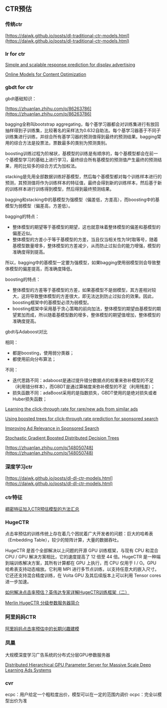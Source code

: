 ## CTR预估

### 传统ctr

[https://daiwk.github.io/posts/dl-traditional-ctr-models.html](https://daiwk.github.io/posts/dl-traditional-ctr-models.html)


### lr for ctr

[Simple and scalable response prediction for display advertising](https://people.csail.mit.edu/romer/papers/TISTRespPredAds.pdf)

[Online Models for Content Optimization](https://www.researchgate.net/publication/221618458_Online_Models_for_Content_Optimization)

### gbdt for ctr

gbdt基础知识：

[https://zhuanlan.zhihu.com/p/86263786](https://zhuanlan.zhihu.com/p/86263786)

bagging全称叫bootstrap aggregating，每个基学习器都会对训练集进行有放回抽样得到子训练集，比较著名的采样法为0.632自助法。每个基学习器基于不同子训练集进行训练，并综合所有基学习器的预测值得到最终的预测结果。bagging常用的综合方法是投票法，票数最多的类别为预测类别。

boosting训练过程为阶梯状，基模型的训练是有顺序的，每个基模型都会在前一个基模型学习的基础上进行学习，最终综合所有基模型的预测值产生最终的预测结果，用的比较多的综合方式为加权法。

stacking是先用全部数据训练好基模型，然后每个基模型都对每个训练样本进行的预测，其预测值将作为训练样本的特征值，最终会得到新的训练样本，然后基于新的训练样本进行训练得到模型，然后得到最终预测结果。

bagging和stacking中的基模型为强模型（偏差低，方差高），而boosting中的基模型为弱模型（偏差高，方差低）。

bagging的特点：

+ 整体模型的期望等于基模型的期望，这也就意味着整体模型的偏差和基模型的偏差近似。
+ 整体模型的方差小于等于基模型的方差，当且仅当相关性为1时取等号，随着基模型数量增多，整体模型的方差减少，从而防止过拟合的能力增强，模型的准确度得到提高。

所以，bagging中的基模型一定要为强模型，如果bagging使用弱模型则会导致整体模型的偏差提高，而准确度降低。

boosting的特点：

+ 整体模型的方差等于基模型的方差，如果基模型不是弱模型，其方差相对较大，这将导致整体模型的方差很大，即无法达到防止过拟合的效果。因此，boosting框架中的基模型必须为弱模型。
+ boosting框架中采用基于贪心策略的前向加法，整体模型的期望由基模型的期望累加而成，所以随着基模型数的增多，整体模型的期望值增加，整体模型的准确度提高。


gbdt与Adaboost对比

相同：

+ 都是boosting，使用弱分类器；
+ 都使用前向分布算法；

不同：

+ 迭代思路不同：adaboost是通过提升错分数据点的权重来弥补模型的不足（利用错分样本），而GBDT是通过算梯度来弥补模型的不足（利用残差）；
+ 损失函数不同：adaBoost采用的是指数损失，GBDT使用的是绝对损失或者Huber损失函数；

[Learning the click-through rate for rare/new ads from similar ads](https://www.researchgate.net/publication/221299556_Learning_the_click-through_rate_for_rarenew_ads_from_similar_ads)

[Using boosted trees for click-through rate prediction for sponsored search](https://www.researchgate.net/publication/254463616_Using_boosted_trees_for_click-through_rate_prediction_for_sponsored_search)

[Improving Ad Relevance in Sponsored Search](https://www.researchgate.net/publication/221520094_Improving_Ad_Relevance_in_Sponsored_Search)

[Stochastic Gradient Boosted Distributed Decision Trees](../assets/gbdt-Stochastic%20Gradient%20Boosted%20Distributed%20Decision%20Trees.pdf)

[https://zhuanlan.zhihu.com/p/148050748](https://zhuanlan.zhihu.com/p/148050748)

### 深度学习ctr

[https://daiwk.github.io/posts/dl-dl-ctr-models.html](https://daiwk.github.io/posts/dl-dl-ctr-models.html)

### ctr特征

[稠密特征加入CTR预估模型的方法汇总](https://mp.weixin.qq.com/s/xhxBbSYva4g9wUvQ5RIdVA)

### HugeCTR

点击率预估的训练传统上存在着几个困扰着广大开发者的问题：巨大的哈希表（Embedding Table），较少的矩阵计算，大量的数据吞吐。

HugeCTR 是首个全部解决以上问题的开源 GPU 训练框架，与现有 CPU 和混合 CPU / GPU 解决方案相比，它的速度提高了 12 倍至 44 倍。HugeCTR 是一种端到端训练解决方案，其所有计算都在 GPU 上执行，而 CPU 仅用于 I / O。GPU 哈希表支持动态缩放。它利用 MPI 进行多节点训练，以支持任意大的嵌入尺寸。它还还支持混合精度训练，在 Volta GPU 及其后续版本上可以利用 Tensor cores 进一步加速。

[如何解决点击率预估？英伟达专家详解HugeCTR训练框架（二）](https://mp.weixin.qq.com/s/14ETFLjojsP7Aop4_THVKQ)

[Merlin HugeCTR 分级参数服务器简介](https://mp.weixin.qq.com/s/bfnQ3glPYA0sAgZlntTDUw)

### 阿里妈妈CTR

[阿里妈妈点击率预估中的长期兴趣建模](https://mp.weixin.qq.com/s/RQ1iBs8ftvNR0_xB7X8Erg)

### 凤巢

大规模深度学习广告系统的分布式分层GPU参数服务器

[Distributed Hierarchical GPU Parameter Server for Massive Scale Deep Learning Ads Systems](https://arxiv.org/pdf/2003.05622.pdf)

### cvr

ecpc：用户给定一个粗粒度出价，模型可以在一定的范围内调价
ocpc：完全以模型出价为准

